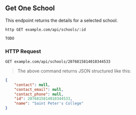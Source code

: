 ## Get One School
This endpoint returns the details for a selected school.

```shell
http GET example.com/api/schools/:id
```

```javascript
TODO
```

### HTTP Request

`GET example.com/api/schools/2076815814010344533`

> The above command returns JSON structured like this:

```json
{
    "contact": null,
    "contact_email": null,
    "contact_phone": null,
    "id": 2076815814010344533,
    "name": "Saint Peter's College"
}
```


